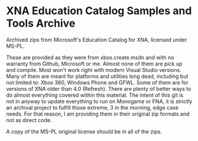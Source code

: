 # XNA Education Catalog Samples and Tools Archive
Archived zips from Microsoft's Education Catalog for XNA,  licensed under MS-PL.

These are provided as they were from xbox.create.msdn and with no warranty from Github, Microsoft or me. Almost none of them are pick up and compile. Most won't work right with modern Visual Studio versions. Many of them are meant for platforms and utilities long dead, including but not limited to: Xbox 360, Windows Phone and GFWL. Some of them are for versions of XNA older than 4.0 (Refresh). There are plenty of better ways to do almost everything covered within this material. The intent of this git is not in anyway to update everything to run on Monogame or FNA, it is strictly an archival project to fulfill those extreme, 3 in the morning, edge case needs. For that reason, I am providing them in their original zip formats and not as direct code. 

A copy of the MS-PL original license should be in all of the zips.
